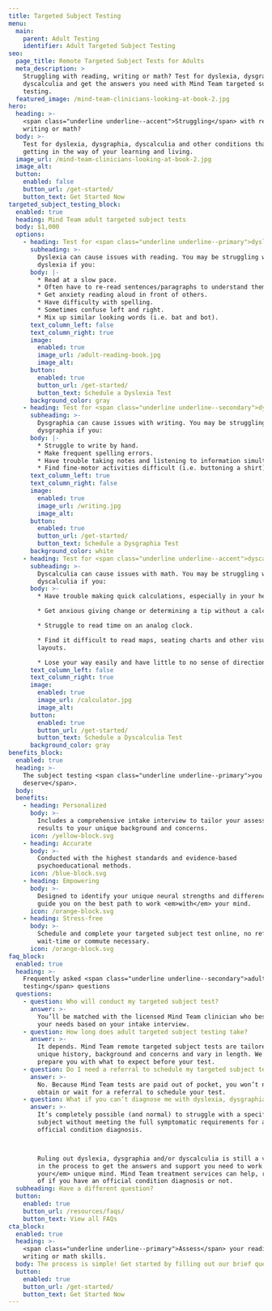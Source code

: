 ```yaml
---
title: Targeted Subject Testing
menu:
  main:
    parent: Adult Testing
    identifier: Adult Targeted Subject Testing
seo:
  page_title: Remote Targeted Subject Tests for Adults
  meta_description: >
    Struggling with reading, writing or math? Test for dyslexia, dysgraphia or
    dyscalculia and get the answers you need with Mind Team targeted subject
    testing.
  featured_image: /mind-team-clinicians-looking-at-book-2.jpg
hero:
  heading: >-
    <span class="underline underline--accent">Struggling</span> with reading,
    writing or math?
  body: >-
    Test for dyslexia, dysgraphia, dyscalculia and other conditions that may be
    getting in the way of your learning and living.
  image_url: /mind-team-clinicians-looking-at-book-2.jpg
  image_alt:
  button:
    enabled: false
    button_url: /get-started/
    button_text: Get Started Now
targeted_subject_testing_block:
  enabled: true
  heading: Mind Team adult targeted subject tests
  body: $1,000
  options:
    - heading: Test for <span class="underline underline--primary">dyslexia</span>.
      subheading: >-
        Dyslexia can cause issues with reading. You may be struggling with
        dyslexia if you:
      body: |-
        * Read at a slow pace.
        * Often have to re-read sentences/paragraphs to understand them.
        * Get anxiety reading aloud in front of others.
        * Have difficulty with spelling.
        * Sometimes confuse left and right.
        * Mix up similar looking words (i.e. bat and bot).
      text_column_left: false
      text_column_right: true
      image:
        enabled: true
        image_url: /adult-reading-book.jpg
        image_alt:
      button:
        enabled: true
        button_url: /get-started/
        button_text: Schedule a Dyslexia Test
      background_color: gray
    - heading: Test for <span class="underline underline--secondary">dysgraphia</span>.
      subheading: >-
        Dysgraphia can cause issues with writing. You may be struggling with
        dysgraphia if you:
      body: |-
        * Struggle to write by hand.
        * Make frequent spelling errors.
        * Have trouble taking notes and listening to information simultaneously.
        * Find fine-motor activities difficult (i.e. buttoning a shirt).
      text_column_left: true
      text_column_right: false
      image:
        enabled: true
        image_url: /writing.jpg
        image_alt:
      button:
        enabled: true
        button_url: /get-started/
        button_text: Schedule a Dysgraphia Test
      background_color: white
    - heading: Test for <span class="underline underline--accent">dyscalculia</span>.
      subheading: >-
        Dyscalculia can cause issues with math. You may be struggling with
        dyscalculia if you:
      body: >-
        * Have trouble making quick calculations, especially in your head.

        * Get anxious giving change or determining a tip without a calculator.

        * Struggle to read time on an analog clock.

        * Find it difficult to read maps, seating charts and other visual
        layouts.

        * Lose your way easily and have little to no sense of direction.
      text_column_left: false
      text_column_right: true
      image:
        enabled: true
        image_url: /calculator.jpg
        image_alt:
      button:
        enabled: true
        button_url: /get-started/
        button_text: Schedule a Dyscalculia Test
      background_color: gray
benefits_block:
  enabled: true
  heading: >-
    The subject testing <span class="underline underline--primary">you
    deserve</span>.
  body:
  benefits:
    - heading: Personalized
      body: >-
        Includes a comprehensive intake interview to tailor your assessment and
        results to your unique background and concerns.
      icon: /yellow-block.svg
    - heading: Accurate
      body: >-
        Conducted with the highest standards and evidence-based
        psychoeducational methods.
      icon: /blue-block.svg
    - heading: Empowering
      body: >-
        Designed to identify your unique neural strengths and differences and
        guide you on the best path to work <em>with</em> your mind.
      icon: /orange-block.svg
    - heading: Stress-free
      body: >-
        Schedule and complete your targeted subject test online, no referral,
        wait-time or commute necessary.
      icon: /orange-block.svg
faq_block:
  enabled: true
  heading: >-
    Frequently asked <span class="underline underline--secondary">adult subject
    testing</span> questions
  questions:
    - question: Who will conduct my targeted subject test?
      answer: >-
        You’ll be matched with the licensed Mind Team clinician who best fits
        your needs based on your intake interview.
    - question: How long does adult targeted subject testing take?
      answer: >-
        It depends. Mind Team remote targeted subject tests are tailored to your
        unique history, background and concerns and vary in length. We’ll
        prepare you with what to expect before your test.
    - question: Do I need a referral to schedule my targeted subject test?
      answer: >-
        No. Because Mind Team tests are paid out of pocket, you won’t need to
        obtain or wait for a referral to schedule your test.
    - question: What if you can’t diagnose me with dyslexia, dysgraphia or dyscalculia?
      answer: >-
        It’s completely possible (and normal) to struggle with a specific
        subject without meeting the full symptomatic requirements for an
        official condition diagnosis. 



        Ruling out dyslexia, dysgraphia and/or dyscalculia is still a vital step
        in the process to get the answers and support you need to work <em>with
        your</em> unique mind. Mind Team treatment services can help, regardless
        of if you have an official condition diagnosis or not.
  subheading: Have a different question?
  button:
    enabled: true
    button_url: /resources/faqs/
    button_text: View all FAQs
cta_block:
  enabled: true
  heading: >-
    <span class="underline underline--primary">Assess</span> your reading,
    writing or math skills.
  body: The process is simple! Get started by filling out our brief questionnaire.
  button:
    enabled: true
    button_url: /get-started/
    button_text: Get Started Now
---
```

